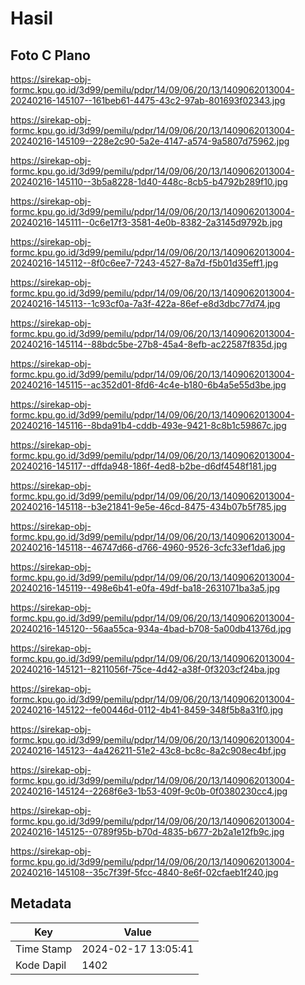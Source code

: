 # Hasil

## Foto C Plano

https://sirekap-obj-formc.kpu.go.id/3d99/pemilu/pdpr/14/09/06/20/13/1409062013004-20240216-145107--161beb61-4475-43c2-97ab-801693f02343.jpg

https://sirekap-obj-formc.kpu.go.id/3d99/pemilu/pdpr/14/09/06/20/13/1409062013004-20240216-145109--228e2c90-5a2e-4147-a574-9a5807d75962.jpg

https://sirekap-obj-formc.kpu.go.id/3d99/pemilu/pdpr/14/09/06/20/13/1409062013004-20240216-145110--3b5a8228-1d40-448c-8cb5-b4792b289f10.jpg

https://sirekap-obj-formc.kpu.go.id/3d99/pemilu/pdpr/14/09/06/20/13/1409062013004-20240216-145111--0c6e17f3-3581-4e0b-8382-2a3145d9792b.jpg

https://sirekap-obj-formc.kpu.go.id/3d99/pemilu/pdpr/14/09/06/20/13/1409062013004-20240216-145112--8f0c6ee7-7243-4527-8a7d-f5b01d35eff1.jpg

https://sirekap-obj-formc.kpu.go.id/3d99/pemilu/pdpr/14/09/06/20/13/1409062013004-20240216-145113--1c93cf0a-7a3f-422a-86ef-e8d3dbc77d74.jpg

https://sirekap-obj-formc.kpu.go.id/3d99/pemilu/pdpr/14/09/06/20/13/1409062013004-20240216-145114--88bdc5be-27b8-45a4-8efb-ac22587f835d.jpg

https://sirekap-obj-formc.kpu.go.id/3d99/pemilu/pdpr/14/09/06/20/13/1409062013004-20240216-145115--ac352d01-8fd6-4c4e-b180-6b4a5e55d3be.jpg

https://sirekap-obj-formc.kpu.go.id/3d99/pemilu/pdpr/14/09/06/20/13/1409062013004-20240216-145116--8bda91b4-cddb-493e-9421-8c8b1c59867c.jpg

https://sirekap-obj-formc.kpu.go.id/3d99/pemilu/pdpr/14/09/06/20/13/1409062013004-20240216-145117--dffda948-186f-4ed8-b2be-d6df4548f181.jpg

https://sirekap-obj-formc.kpu.go.id/3d99/pemilu/pdpr/14/09/06/20/13/1409062013004-20240216-145118--b3e21841-9e5e-46cd-8475-434b07b5f785.jpg

https://sirekap-obj-formc.kpu.go.id/3d99/pemilu/pdpr/14/09/06/20/13/1409062013004-20240216-145118--46747d66-d766-4960-9526-3cfc33ef1da6.jpg

https://sirekap-obj-formc.kpu.go.id/3d99/pemilu/pdpr/14/09/06/20/13/1409062013004-20240216-145119--498e6b41-e0fa-49df-ba18-2631071ba3a5.jpg

https://sirekap-obj-formc.kpu.go.id/3d99/pemilu/pdpr/14/09/06/20/13/1409062013004-20240216-145120--56aa55ca-934a-4bad-b708-5a00db41376d.jpg

https://sirekap-obj-formc.kpu.go.id/3d99/pemilu/pdpr/14/09/06/20/13/1409062013004-20240216-145121--8211056f-75ce-4d42-a38f-0f3203cf24ba.jpg

https://sirekap-obj-formc.kpu.go.id/3d99/pemilu/pdpr/14/09/06/20/13/1409062013004-20240216-145122--fe00446d-0112-4b41-8459-348f5b8a31f0.jpg

https://sirekap-obj-formc.kpu.go.id/3d99/pemilu/pdpr/14/09/06/20/13/1409062013004-20240216-145123--4a426211-51e2-43c8-bc8c-8a2c908ec4bf.jpg

https://sirekap-obj-formc.kpu.go.id/3d99/pemilu/pdpr/14/09/06/20/13/1409062013004-20240216-145124--2268f6e3-1b53-409f-9c0b-0f0380230cc4.jpg

https://sirekap-obj-formc.kpu.go.id/3d99/pemilu/pdpr/14/09/06/20/13/1409062013004-20240216-145125--0789f95b-b70d-4835-b677-2b2a1e12fb9c.jpg

https://sirekap-obj-formc.kpu.go.id/3d99/pemilu/pdpr/14/09/06/20/13/1409062013004-20240216-145108--35c7f39f-5fcc-4840-8e6f-02cfaeb1f240.jpg


## Metadata

| Key        | Value               |
| ---------- | ------------------- |
| Time Stamp | 2024-02-17 13:05:41 |
| Kode Dapil | 1402                |




